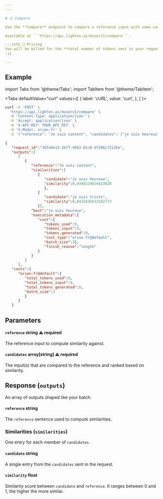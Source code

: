 ```yaml
---
---

# ⚖️ Compare

Use the **Compare** endpoint to compare a reference input with some candidates based on cosine similarity scores computed on the model embeddings.

Available at ```https://api.lighton.ai/muse/v1/compare```.

:::info 💸️ Pricing
You will be billed for the **total number of tokens sent in your request**.
:::

---
```


## Example

import Tabs from '@theme/Tabs';
import TabItem from '@theme/TabItem';

<Tabs
defaultValue="curl"
values={[
{ label: 'cURL', value: 'curl', },
]
}>

<TabItem value="curl">

```bash title="Request"
curl -X 'POST' \
  'https://api.lighton.ai/muse/v1/compare' \
  -H 'Content-Type: application/json' \
  -H 'Accept: application/json' \
  -H 'X-API-KEY: YOUR_API_KEY' \
  -H 'X-Model: orion-fr' \
  -d '{"reference": "Je suis content", "candidates": ["je suis heureux", "je suis triste"]}'
```

</TabItem>

</Tabs>

```json title="Response (JSON)"
{
   "request_id":"36fdde13-2bf7-4952-81c0-df206c72126e",
   "outputs":[
      [
         {
            "reference":"Je suis content",
            "similarities":[
               {
                  "candidate":"je suis heureux",
                  "similarity":0.9340229034423828
                  },
               {
                  "candidate":"je suis triste",
                  "similarity":0.8432836532592773
               }],
            "best":"je suis heureux",
            "execution_metadata":{
               "cost":{
                  "tokens_used":9,
                  "tokens_input":9,
                  "tokens_generated":0,
                  "cost_type":"orion-fr@default",
                  "batch_size":3},
                  "finish_reason":"length"
               }
            }
         ]
      ],
   "costs":{
      "orion-fr@default":{
         "total_tokens_used":9,
         "total_tokens_input":9,
         "total_tokens_generated":0,
         "batch_size":3
         }
      }
   }
```

## Parameters

#### `reference` <span class="param-types">string</span> <span class="param-warning">⚠️ required</span>

The reference input to compute similarity against.

#### `candidates` <span class="param-types">array[string]</span> <span class="param-warning">⚠️ required</span>

The input(s) that are compared to the reference and ranked based on similarity.

## Response (`outputs`)

An array of outputs shaped like your batch.

#### `reference` <span class="param-types">string</span>

The `reference` sentence used to compute similarities.

### Similarities (`similarities`)

One entry for each member of `candidates`. 

#### `candidate` <span class="param-types">string</span>

A single entry from the `candidates` sent in the request.

#### `similarity` <span class="param-types">float</span>

Similarity score between `candidate` and `reference`. It ranges between 0 and 1, the higher the more similar.
